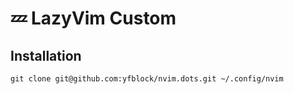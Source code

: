 # 💤 LazyVim Custom

## Installation

```shell
git clone git@github.com:yfblock/nvim.dots.git ~/.config/nvim
```
```
```
